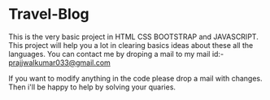 # Travel-Blog

This is the very basic project in HTML CSS BOOTSTRAP and JAVASCRIPT. This project will help you a lot in clearing basics ideas about these all the languages. You can contact me
by droping a mail to my mail id:- prajjwalkumar033@gmail.com

If you want to modify anything in the code please drop a mail with changes. Then i'll be happy to help by solving your quaries.
